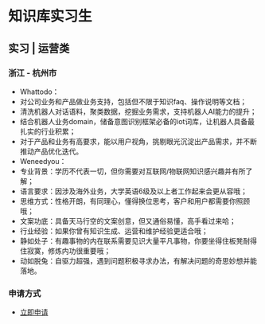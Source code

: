 
# 知识库实习生
## 实习  |  运营类
### 浙江 - 杭州市

- Whattodo：
- 对公司业务和产品做业务支持，包括但不限于知识faq、操作说明等文档；
- 清洗机器人对话语料，聚类数据，挖掘业务需求，支持机器人AI能力的提升；
- 结合机器人业务domain，储备意图识别框架必备的iot词库，让机器人具备最扎实的行业积累；
- 对于产品和业务有高要求，能以用户视角，挑剔眼光沉淀出产品需求，并不断推动产品优化迭代。
- Weneedyou：
- 专业背景：学历不代表一切，但你需要对互联网/物联网知识感兴趣并有所了解；
- 语言要求：因涉及海外业务，大学英语6级及以上者工作起来会更从容哦；
- 思维方式：性格开朗，有同理心，懂得换位思考，客户和用户都需要你照顾哦；
- 文案功底：具备天马行空的文案创意，但又通俗易懂，高手看过来哈；
- 行业经验：如果你曾有知识生成、运营和维护经验更适合哦；
- 静如处子：有趣事物的内在联系需要见识大量平凡事物，你要坐得住板凳耐得住寂寞，修炼内功很重要哦；
- 动如脱兔：自驱力超强，遇到问题积极寻求办法，有解决问题的奇思妙想并能落地。
### 申请方式
- <a href="mailto:hr@tuya.com?subject=求职简历-知识库实习生-来自GitHub">立即申请</a>